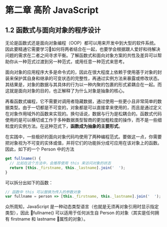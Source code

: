 # 第二章 高阶 JavaScript

## 1.2 函数式与面向对象的程序设计

无论是函数式还是面向对象编程（OOP）都可以用来开发中到大型的软件系统。因此要精通它需要学习如何将两者结合在一起，也要学会根据跟人爱好和待解决问题的需求在二者之间寻求平衡。了解函数式和面向对象方案的共性及差异可以帮助你从一种范式过渡到另一种范式，或用任意一种范式来思考。

面向对象的应用程序大多是命令式的，因此在很大程度上依赖于使用基于对象的封装来保护其自身和继承的可变状态的完整性，再通过实例方法来暴露或修改状态。其结果是，对象的数据与其具体的行为以一种内聚的包裹的形式紧耦合在一起。而这就是面向对象的目的，也正解释了为什么对象是抽象的核心。

再看函数式编程，它不需要对调用者隐藏数据，通过使用一些更小且非常简单的数据类型。由于一切都是不可变的，对象都是可以直接拿来使用的，而且是通过定义在对象作用域外的函数来实现的。换句话说，数据与行为是松耦合的。函数式代码使用的是可以横切或工作于多种数据类型智商的更加粗粒度的操作，而不是一些细粒度的实例方法。在这种范式下，**函数成为抽象的主要形式**。

在实践中，一些极好的面向对象代码均使用了两种编程范式。要做这一点，你需要把对象视为不可变的实体或值，并将它们的功能拆分成可应用在该对象上的函数。因此，如下的一个 Person 中的方法

```js
get fullname() {
  // 比如在这个方法中，会推荐使用 this 来访问对象的状态
  return [this._firstname, this._lastname].join('  ');
}
```

可以拆分出如下的函数：

```js
// 函数中 this 可以替换为传入的参数对象
var fullname = person => [this._firstname, this._lastname].join('  ');
```

众所周知，JavaScript 是一种动态类型语言（也就是无须再对象引用时显示指定类型），因此 fullname() 可以适用于任何派生自 Person 的对象（其实是任何拥有 firstname 和 lastname 属性的对象）。 